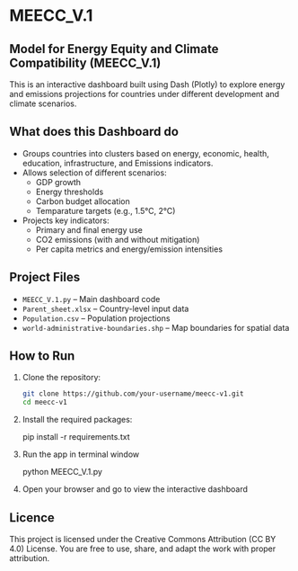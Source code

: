 # MEECC_V.1
## Model for Energy Equity and Climate Compatibility (MEECC_V.1)

This is an interactive dashboard built using Dash (Plotly) to explore energy and emissions projections for countries under different development and climate scenarios.

## What does this Dashboard do

- Groups countries into clusters based on energy, economic, health, education, infrastructure, and Emissions indicators.
- Allows selection of different scenarios:
  - GDP growth
  - Energy thresholds
  - Carbon budget allocation
  - Temparature targets (e.g., 1.5°C, 2°C)
- Projects key indicators:
  - Primary and final energy use
  - CO2 emissions (with and without mitigation)
  - Per capita metrics and energy/emission intensities

## Project Files

- `MEECC_V.1.py` – Main dashboard code
- `Parent_sheet.xlsx` – Country-level input data
- `Population.csv` – Population projections
- `world-administrative-boundaries.shp` – Map boundaries for spatial data

## How to Run

1. Clone the repository:

   ```bash
   git clone https://github.com/your-username/meecc-v1.git
   cd meecc-v1

2. Install the required packages:

   pip install -r requirements.txt

3. Run the app in terminal window
   
   python MEECC_V.1.py

4. Open your browser and go to view the interactive dashboard


## Licence

This project is licensed under the Creative Commons Attribution (CC BY 4.0) License. 
You are free to use, share, and adapt the work with proper attribution.
